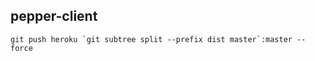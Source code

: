 pepper-client
------------

```
git push heroku `git subtree split --prefix dist master`:master --force
```